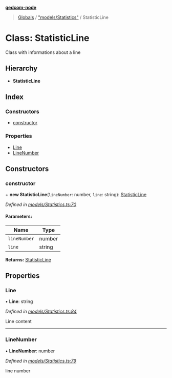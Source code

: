 **[gedcom-node](../README.md)**

> [Globals](../globals.md) / ["models/Statistics"](../modules/_models_statistics_.md) / StatisticLine

# Class: StatisticLine

Class with informations about a line

## Hierarchy

* **StatisticLine**

## Index

### Constructors

* [constructor](_models_statistics_.statisticline.md#constructor)

### Properties

* [Line](_models_statistics_.statisticline.md#line)
* [LineNumber](_models_statistics_.statisticline.md#linenumber)

## Constructors

### constructor

\+ **new StatisticLine**(`lineNumber`: number, `line`: string): [StatisticLine](_models_statistics_.statisticline.md)

*Defined in [models/Statistics.ts:70](https://github.com/Jisco/GEDCOM-Node/blob/583e05d/src/models/Statistics.ts#L70)*

#### Parameters:

Name | Type |
------ | ------ |
`lineNumber` | number |
`line` | string |

**Returns:** [StatisticLine](_models_statistics_.statisticline.md)

## Properties

### Line

•  **Line**: string

*Defined in [models/Statistics.ts:84](https://github.com/Jisco/GEDCOM-Node/blob/583e05d/src/models/Statistics.ts#L84)*

Line content

___

### LineNumber

•  **LineNumber**: number

*Defined in [models/Statistics.ts:79](https://github.com/Jisco/GEDCOM-Node/blob/583e05d/src/models/Statistics.ts#L79)*

line number
